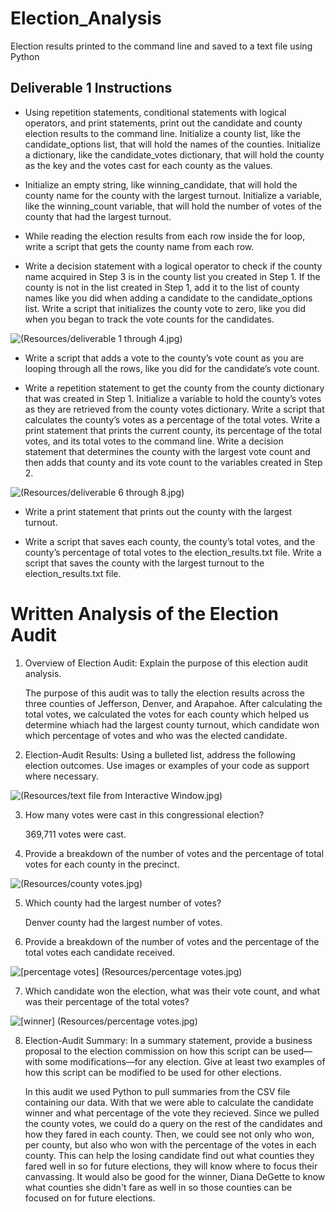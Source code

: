 # Election_Analysis
Election results printed to the command line and saved to a text file using Python
## Deliverable 1 Instructions
-  Using repetition statements, conditional statements with logical operators, and print statements, print out the candidate and county election results to the command line.
Initialize a county list, like the candidate_options list, that will hold the names of the counties.
Initialize a dictionary, like the candidate_votes dictionary, that will hold the county as the key and the votes cast for each county as the values.

-  Initialize an empty string, like winning_candidate, that will hold the county name for the county with the largest turnout.
Initialize a variable, like the winning_count variable, that will hold the number of votes of the county that had the largest turnout.

-  While reading the election results from each row inside the for loop, write a script that gets the county name from each row.

-  Write a decision statement with a logical operator to check if the county name acquired in Step 3 is in the county list you created in Step 1.
If the county is not in the list created in Step 1, add it to the list of county names like you did when adding a candidate to the candidate_options list.
Write a script that initializes the county vote to zero, like you did when you began to track the vote counts for the candidates.

![(Resources/deliverable 1 through 4.jpg)](https://github.com/ChristinaMarvel1/Election_Analysis/blob/eeebc6a09af08e22d0138554c348312493e8c4a4/Resources/deliverable%201%20through%204.jpg)

-  Write a script that adds a vote to the county’s vote count as you are looping through all the rows, like you did for the candidate’s vote count.

-  Write a repetition statement to get the county from the county dictionary that was created in Step 1.
Initialize a variable to hold the county’s votes as they are retrieved from the county votes dictionary.
Write a script that calculates the county’s votes as a percentage of the total votes.
Write a print statement that prints the current county, its percentage of the total votes, and its total votes to the command line.
Write a decision statement that determines the county with the largest vote count and then adds that county and its vote count to the variables created in Step 2.

![(Resources/deliverable 6 through 8.jpg)](https://github.com/ChristinaMarvel1/Election_Analysis/blob/e075c295deae6774e7c84cfb56807c159c951ef3/Resources/deliverable%206%20through%208.jpg)


-  Write a print statement that prints out the county with the largest turnout.

-  Write a script that saves each county, the county’s total votes, and the county’s percentage of total votes to the election_results.txt file.
Write a script that saves the county with the largest turnout to the election_results.txt file.

# Written Analysis of the Election Audit

1. Overview of Election Audit: Explain the purpose of this election audit analysis.
    
    The purpose of this audit was to tally the election results across the three counties of Jefferson, Denver, and Arapahoe. After calculating the total votes, we calculated the votes for each county which helped us determine whiach had the largest county turnout, which candidate won which percentage of votes and who was the elected candidate. 

2. Election-Audit Results: Using a bulleted list, address the following election outcomes. Use images or examples of your code as support where necessary.

![(Resources/text file from Interactive Window.jpg)](https://github.com/ChristinaMarvel1/Election_Analysis/blob/e075c295deae6774e7c84cfb56807c159c951ef3/Resources/text%20file%20from%20Interactive%20Window.jpg)


3.  How many votes were cast in this congressional election? 
    
    369,711 votes were cast.

4. Provide a breakdown of the number of votes and the percentage of total votes for each county in the precinct.

![ (Resources/county votes.jpg)   ](https://github.com/ChristinaMarvel1/Election_Analysis/blob/e075c295deae6774e7c84cfb56807c159c951ef3/Resources/county%20votes.jpg) 

5. Which county had the largest number of votes?

    Denver county had the largest number of votes.

6. Provide a breakdown of the number of votes and the percentage of the total votes each candidate received.

![[percentage votes] (Resources/percentage votes.jpg)](https://github.com/ChristinaMarvel1/Election_Analysis/blob/e075c295deae6774e7c84cfb56807c159c951ef3/Resources/percentage%20votes.jpg)

7. Which candidate won the election, what was their vote count, and what was their percentage of the total votes?

![[winner] (Resources/percentage votes.jpg)   ](https://github.com/ChristinaMarvel1/Election_Analysis/blob/e075c295deae6774e7c84cfb56807c159c951ef3/Resources/winner.jpg) 

8. Election-Audit Summary: In a summary statement, provide a business proposal to the election commission on how this script can be used—with some modifications—for any election. Give at least two examples of how this script can be modified to be used for other elections.

    In this audit we used Python to pull summaries from the CSV file containing our data. With that we were able to calculate the 
candidate winner and what percentage of the vote they recieved. Since we pulled the county votes, we could do a query on the rest of the candidates and how they fared in each county. Then, we could see not only who won, per county, but also who won with the percentage of the votes in each county. This can help the losing candidate find out what counties they fared well in so for future elections, they will know where to focus their canvassing. It would also be good for the winner, Diana DeGette to know what counties she didn't fare as well in so those counties can be focused on for future elections. 
        
